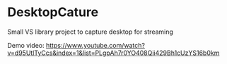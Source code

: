 # DesktopCature
Small VS library project to capture desktop for streaming

Demo video: https://www.youtube.com/watch?v=d95UtlTyCcs&index=1&list=PLgpAh7r0YO408Qii429Bh1cUzYS16b0km
